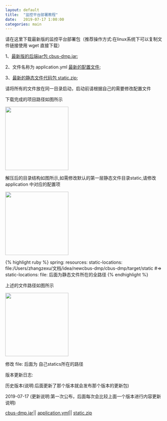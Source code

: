 ```yaml
---
layout: default
title:  "监控平台部署教程"
date:   2019-07-17 1:00:00
categories: main
---
```


请在这里下载最新版的监控平台部署包（推荐操作方式:在linux系统下可以复制文件链接使用 wget 直接下载）

1、[最新版的后端jar包 cbus-dmp.jar][cbus-dmp.jar];

2、文件名称为 application.yml [最新的配置文件][application.yml];

3、[最新的静态文件代码包 static.zip][static.zip];

[cbus-dmp.jar]: http://218.95.137.107:9000//dhc-dmp/resource/cbus-dmp-1.0.4.jar
[application.yml]: http://140.143.80.97/dhc-dmp/resource/application.yml
[static.zip]: http://218.95.137.107:9000/dhc-dmp/resource/static.zip

请将所有的文件放在同一目录启动，启动前请根据自己的需要修改配置文件

下载完成的项目路径如图所示

<img src="http://140.143.80.97/dhc-dmp/img/1D790ACF-7568-4478-AB3F-C9F79477AC4C.png" height = "200px" />

解压后的目录结构如图所示,如需修改默认的第一层静态文件目录static,请修改 application 中对应的配置项

<img src="http://140.143.80.97/dhc-dmp/img/B83F511A-CC85-4424-B6A0-2B95E6824FE0.png" height = "200px" />

{% highlight ruby %}
spring:
  resources:
    static-locations: file:/Users/zhangzexu/文档/idea/newcbus-dmp/cbus-dmp/target/static
#=> static-locations: file: 后面为静态文件所在的全路径
{% endhighlight %}

上述的文件路径如图所示

<img src="http://140.143.80.97/dhc-dmp/img/24BB5473-896B-4F32-83B7-7778C0D9C384.png" height = "200px" />

修改 file: 后面为 自己statics所在的路径

版本更新日志:

历史版本(说明:后面更新了那个版本就会发布那个版本的更新包)

2019-07-17 (更新说明:第一次公布，后面每次会比较上面一个版本进行内容更新说明)

[cbus-dmp.jar][cbus-dmp.jar]||
[application.yml][application.yml]||
[static.zip][static.zip]

[cbus-dmp.jar]: http://218.95.137.107:9000/dhc-dmp/resource/2019-07-17/cbus-dmp-1.0.4.jar
[application.yml]: http://140.143.80.97/dhc-dmp/resource/2019-07-17/application.yml
[static.zip]: http://218.95.137.107:9000/dhc-dmp/resource/2019-07-17/static.zip




